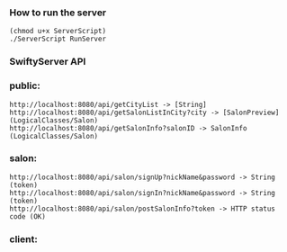 ### How to run the server
    (chmod u+x ServerScript)
    ./ServerScript RunServer

### SwiftyServer API
### public:
    http://localhost:8080/api/getCityList -> [String]
    http://localhost:8080/api/getSalonListInCity?city -> [SalonPreview] (LogicalClasses/Salon)
    http://localhost:8080/api/getSalonInfo?salonID -> SalonInfo (LogicalClasses/Salon)
### salon:
    http://localhost:8080/api/salon/signUp?nickName&password -> String (token)
    http://localhost:8080/api/salon/signIn?nickName&password -> String (token)
    http://localhost:8080/api/salon/postSalonInfo?token -> HTTP status code (OK)
### client:


